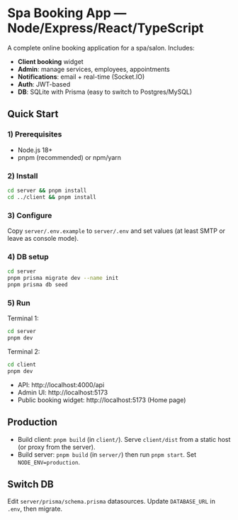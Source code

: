 # Spa Booking App — Node/Express/React/TypeScript

A complete online booking application for a spa/salon. Includes:
- **Client booking** widget
- **Admin**: manage services, employees, appointments
- **Notifications**: email + real-time (Socket.IO)
- **Auth**: JWT-based
- **DB**: SQLite with Prisma (easy to switch to Postgres/MySQL)

## Quick Start

### 1) Prerequisites
- Node.js 18+
- pnpm (recommended) or npm/yarn

### 2) Install
```bash
cd server && pnpm install
cd ../client && pnpm install
```

### 3) Configure
Copy `server/.env.example` to `server/.env` and set values (at least SMTP or leave as console mode).

### 4) DB setup
```bash
cd server
pnpm prisma migrate dev --name init
pnpm prisma db seed
```

### 5) Run
Terminal 1:
```bash
cd server
pnpm dev
```

Terminal 2:
```bash
cd client
pnpm dev
```

- API: http://localhost:4000/api
- Admin UI: http://localhost:5173
- Public booking widget: http://localhost:5173 (Home page)

## Production
- Build client: `pnpm build` (in `client/`). Serve `client/dist` from a static host (or proxy from the server).
- Build server: `pnpm build` (in `server/`) then run `pnpm start`. Set `NODE_ENV=production`.

## Switch DB
Edit `server/prisma/schema.prisma` datasources. Update `DATABASE_URL` in `.env`, then migrate.
